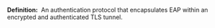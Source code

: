 **Definition:** 
 An authentication protocol that encapsulates EAP within an encrypted and authenticated TLS tunnel.